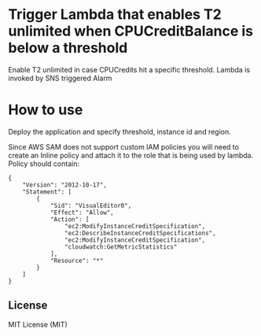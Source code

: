 # Trigger Lambda that enables T2 unlimited when CPUCreditBalance is below a threshold 

Enable T2 unlimited in case CPUCredits hit a specific threshold.
Lambda is invoked by SNS triggered Alarm

# How to use

Deploy the application and specify threshold, instance id and region.

Since AWS SAM does not support custom IAM policies you will need to create an Inline policy and attach it to the role that is being used by lambda.
Policy should contain:

```
{
    "Version": "2012-10-17",
    "Statement": [
        {
            "Sid": "VisualEditor0",
            "Effect": "Allow",
            "Action": [
                "ec2:ModifyInstanceCreditSpecification",
                "ec2:DescribeInstanceCreditSpecifications",
                "ec2:ModifyInstanceCreditSpecification",
                "cloudwatch:GetMetricStatistics"
            ],
            "Resource": "*"
        }
    ]
}
```


## License

MIT License (MIT)
